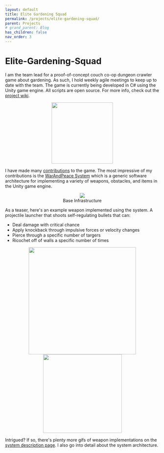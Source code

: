 ```yaml
---
layout: default
title: Elite Gardening Squad
permalink: /projects/elite-gardening-squad/
parent: Projects
# grand_parent: Blog
has_children: false
nav_order: 3
---
```


# Elite-Gardening-Squad
I am the team lead for a proof-of-concept couch co-op dungeon crawler game about gardening.
As such, I hold weekly agile meetings to keep up to date with the team.
The game is currently being developed in C# using the Unity game engine. 
All scripts are open source.
For more info, check out the [project wiki](https://github.com/sirpaulmcd/Elite-Gardening-Squad-Open/wiki).

<p align="center">
    <img src="https://drive.google.com/uc?export=view&id=1GaLC6hhl2YzEAVW8VAayTU1mcvflAZOB" width=200px/>
</p>

I have made many [contributions](https://github.com/sirpaulmcd/Elite-Gardening-Squad-Open/wiki/Paul-McDonald) to the game. 
The most impressive of my contributions is the [WarAndPeace System](https://github.com/sirpaulmcd/Elite-Gardening-Squad-Open/wiki/WarAndPeace-System) which is a generic software architecture for implementing a variety of weapons, obstacles, and items in the Unity game engine.

<p align="center">
    <img src="https://drive.google.com/uc?export=view&id=118eo1ng8rHvEP6UeN50FAwqssUPLL5aj" />
    <br />
    Base Infrastructure
</p>

As a teaser, here's an example weapon implemented using the system.
A projectile launcher that shoots self-regulating bullets that can:
- Deal damage with critical chance
- Apply knockback through impulsive forces or velocity changes
- Pierce through a specific number of targers
- Ricochet off of walls a specific number of times

<p align="center">
    <img src="https://drive.google.com/uc?export=view&id=15Wu21rWa-qHn_UA7HMv0VqRWqTUWOKEc" width=350 />
    <img src="https://drive.google.com/uc?export=view&id=11RaYtFLFtHyMM72lriLUj_JLZxHfdsfd" width=257 />
    <br />
</p>

Intrigued? If so, there's plenty more gifs of weapon implementations on the [system description page](https://github.com/sirpaulmcd/Elite-Gardening-Squad-Open/wiki/WarAndPeace-System). 
I also go into detail about the system architecture. 